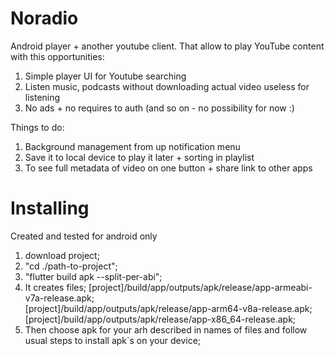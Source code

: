# Noradio

Android player + another youtube client.
That allow to play YouTube content with this opportunities:

1. Simple player UI for Youtube searching
2. Listen music, podcasts without downloading actual video useless for listening
3. No ads + no requires to auth (and so on - no possibility for now :) 

Things to do:
1. Background management from up notification menu
2. Save it to local device to play it later + sorting in playlist
3. To see full metadata of video on one button + share link to other apps

# Installing 
Created and tested for android only

1. download project;
2. "cd ./path-to-project";
3. "flutter build apk --split-per-abi";
4. It creates files;
[project]/build/app/outputs/apk/release/app-armeabi-v7a-release.apk;  
[project]/build/app/outputs/apk/release/app-arm64-v8a-release.apk;  
[project]/build/app/outputs/apk/release/app-x86_64-release.apk; 
5. Then choose apk for your arh described in names of files and follow usual steps to install apk`s on your device;
